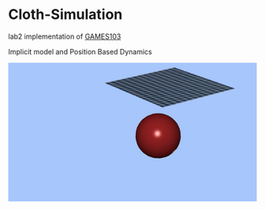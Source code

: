 # Cloth-Simulation

lab2 implementation of [GAMES103](https://games-cn.org/games103/)

Implicit model and Position Based Dynamics

![The Cloth Simulation!](./images/pbd.gif "PBD Cloth simulation")